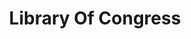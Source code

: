 ---
# This topic lives at
# https://digital.gov/topics/library-of-congress

# Topic Title
title: "Library Of Congress"

# description — keep it short and clear
# summary: ""

# Weight
weight: 1

# For more information on managing topics,
# see https://github.com/GSA/digitalgov.gov/wiki/topics
---